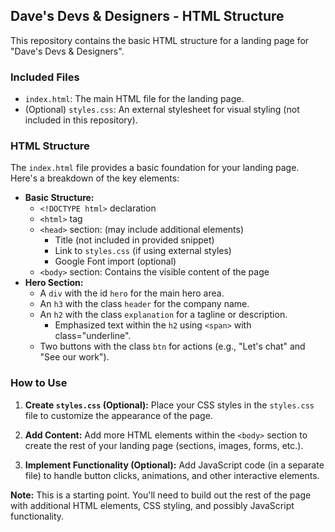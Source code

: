 ## Dave's Devs & Designers - HTML Structure

This repository contains the basic HTML structure for a landing page for "Dave's Devs & Designers".

### Included Files

* `index.html`: The main HTML file for the landing page.
* (Optional) `styles.css`: An external stylesheet for visual styling (not included in this repository).

### HTML Structure

The `index.html` file provides a basic foundation for your landing page. Here's a breakdown of the key elements:

* **Basic Structure:**
    * `<!DOCTYPE html>` declaration
    * `<html>` tag
    * `<head>` section: (may include additional elements)
        * Title (not included in provided snippet)
        * Link to `styles.css` (if using external styles)
        * Google Font import (optional)
    * `<body>` section: Contains the visible content of the page
* **Hero Section:**
    * A `div` with the id `hero` for the main hero area.
    * An `h3` with the class `header` for the company name.
    * An `h2` with the class `explanation` for a tagline or description.
        * Emphasized text within the `h2` using `<span>` with class="underline".
    * Two buttons with the class `btn` for actions (e.g., "Let's chat" and "See our work").

### How to Use

1. **Create `styles.css` (Optional):** 
    Place your CSS styles in the `styles.css` file to customize the appearance of the page.

2. **Add Content:**
    Add more HTML elements within the `<body>` section to create the rest of your landing page (sections, images, forms, etc.).

3. **Implement Functionality (Optional):**
    Add JavaScript code (in a separate file) to handle button clicks, animations, and other interactive elements.

**Note:** This is a starting point. You'll need to build out the rest of the page with additional HTML elements, CSS styling, and possibly JavaScript functionality.

